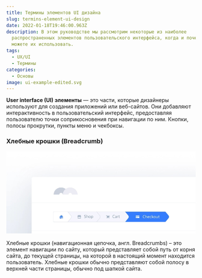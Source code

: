 ```yaml
---
title: Термины элементов UI дизайна
slug: termins-element-ui-design
date: 2022-01-18T19:46:00.963Z
description: В этом руководстве мы рассмотрим некоторые из наиболее
  распространенных элементов пользовательского интерфейса, когда и почему вы
  можете их использовать.
tags:
  - UX/UI
  - Термины
categories:
  - Основы
image: ui-example-edited.svg
---
```

**User interface (UI) элементы** — это части, которые дизайнеры используют для создания приложений или веб-сайтов. Они добавляют интерактивность в пользовательский интерфейс, предоставляя пользователю точки соприкосновения при навигации по ним. Кнопки, полосы прокрутки, пункты меню и чекбоксы.

### Хлебные крошки (Breadcrumb)

![](br.jpg)

Хлебные крошки (навигационная цепочка, англ. Breadcrumbs) – это элемент навигации по сайту, который представляет собой путь от корня сайта, до текущей страницы, на которой в настоящий момент находится пользователь. Хлебные крошки обычно представляют собой полосу в верхней части страницы, обычно под шапкой сайта.